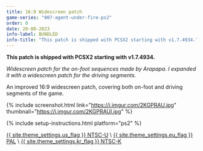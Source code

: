 ```yaml
---
title: 16:9 Widescreen patch
game-series: "007-agent-under-fire-ps2"
order: 0
date: 20-08-2023
info-label: BUNDLED
info-title: "This patch is shipped with PCSX2 starting with v1.7.4934."
---
```


**<span style="white-space:nowrap"><i class="fas fa-info-circle"></i> This</span> patch is shipped with PCSX2 starting with <span style="white-space:nowrap">v1.7.4934. <i class="fas fa-info-circle"></i></span>**

*Widescreen patch for the on-foot sequences made by Arapapa. I expanded it with a widescreen patch for the driving segments.*

An improved 16:9 widescreen patch, covering both on-foot and driving segments of the game.

{% include screenshot.html link="https://i.imgur.com/2KGPRAU.jpg" thumbnail="https://i.imgur.com/2KGPRAUl.jpg" %}

{% include setup-instructions.html platform="ps2" %}

<a href="https://github.com/CookiePLMonster/Console-Cheat-Codes/blob/master/PS2/007%20Agent%20Under%20Fire/Widescreen/SLUS-20265_79646C72_widescreen.pnach" class="button" role="button" target="_blank">{{ site.theme_settings.us_flag }} NTSC-U</a> \\
<a href="https://github.com/CookiePLMonster/Console-Cheat-Codes/blob/master/PS2/007%20Agent%20Under%20Fire/Widescreen/SLES-50539_992B46DC_widescreen.pnach" class="button" role="button" target="_blank">{{ site.theme_settings.eu_flag }} PAL</a> \\
<a href="https://github.com/CookiePLMonster/Console-Cheat-Codes/blob/master/PS2/007%20Agent%20Under%20Fire/Widescreen/SLPM-67505_60666E72_widescreen.pnach" class="button" role="button" target="_blank">{{ site.theme_settings.kr_flag }} NTSC-K</a>
